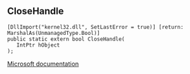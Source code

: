 ## CloseHandle

```
[DllImport("kernel32.dll", SetLastError = true)] [return: MarshalAs(UnmanagedType.Bool)]
public static extern bool CloseHandle(
   IntPtr hObject
);
```

[Microsoft documentation](https://docs.microsoft.com/en-us/windows/win32/api/handleapi/nf-handleapi-closehandle)
